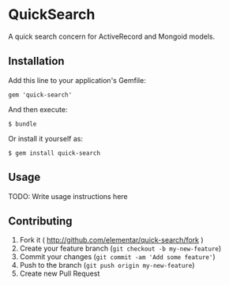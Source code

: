 # QuickSearch

A quick search concern for ActiveRecord and Mongoid models.

## Installation

Add this line to your application's Gemfile:

    gem 'quick-search'

And then execute:

    $ bundle

Or install it yourself as:

    $ gem install quick-search

## Usage

TODO: Write usage instructions here

## Contributing

1. Fork it ( http://github.com/elementar/quick-search/fork )
2. Create your feature branch (`git checkout -b my-new-feature`)
3. Commit your changes (`git commit -am 'Add some feature'`)
4. Push to the branch (`git push origin my-new-feature`)
5. Create new Pull Request
